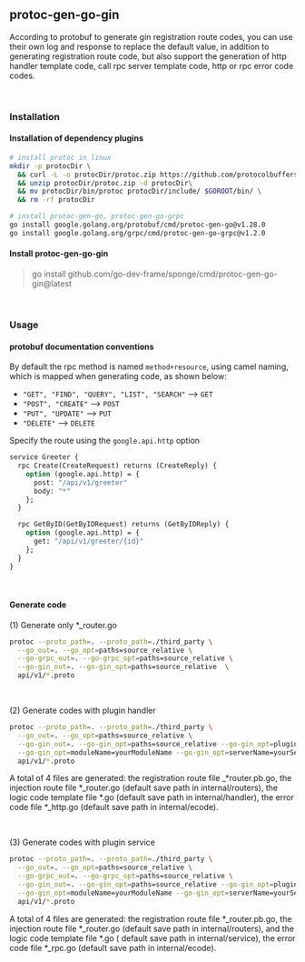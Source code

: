 ## protoc-gen-go-gin

According to protobuf to generate gin registration route codes, you can use their own log and response to replace the default value, in addition to generating registration route code, but also support the generation of http handler template code, call rpc server template code, http or rpc error code codes.

<br>

### Installation

#### Installation of dependency plugins

```bash
# install protoc in linux
mkdir -p protocDir \
  && curl -L -o protocDir/protoc.zip https://github.com/protocolbuffers/protobuf/releases/download/v3.20.1/protoc-3.20.1-linux-x86_64.zip \
  && unzip protocDir/protoc.zip -d protocDir\
  && mv protocDir/bin/protoc protocDir/include/ $GOROOT/bin/ \
  && rm -rf protocDir

# install protoc-gen-go, protoc-gen-go-grpc
go install google.golang.org/protobuf/cmd/protoc-gen-go@v1.28.0
go install google.golang.org/grpc/cmd/protoc-gen-go-grpc@v1.2.0
```

#### Install protoc-gen-go-gin

> go install github.com/go-dev-frame/sponge/cmd/protoc-gen-go-gin@latest

<br>

### Usage

#### protobuf documentation conventions

By default the rpc method is named `method+resource`, using camel naming, which is mapped when generating code, as shown below:

- `"GET", "FIND", "QUERY", "LIST", "SEARCH"`  --> `GET`
- `"POST", "CREATE"`  --> `POST`
- `"PUT", "UPDATE"`  --> `PUT`
- `"DELETE"`  --> `DELETE`

Specify the route using the `google.api.http` option

```protobuf
service Greeter {
  rpc Create(CreateRequest) returns (CreateReply) {
    option (google.api.http) = {
      post: "/api/v1/greeter"
      body: "*"
    };
  }

  rpc GetByID(GetByIDRequest) returns (GetByIDReply) {
    option (google.api.http) = {
      get: "/api/v1/greeter/{id}"
    };
  }
}
```

<br>

#### Generate code

(1) Generate only *_router.go

```bash
protoc --proto_path=. --proto_path=./third_party \
  --go_out=. --go_opt=paths=source_relative \
  --go-grpc_out=. --go-grpc_opt=paths=source_relative \
  --go-gin_out=. --go-gin_opt=paths=source_relative  \
  api/v1/*.proto
```

<br>

(2) Generate codes with plugin handler

```bash
protoc --proto_path=. --proto_path=./third_party \
  --go_out=. --go_opt=paths=source_relative \
  --go-gin_out=. --go-gin_opt=paths=source_relative --go-gin_opt=plugin=handler \
  --go-gin_opt=moduleName=yourModuleName --go-gin_opt=serverName=yourServerName \
  api/v1/*.proto
```

A total of 4 files are generated: the registration route file _*router.pb.go, the injection route file *_router.go (default save path in internal/routers), the logic code template file *.go (default save path in internal/handler), the error code file *_http.go (default save path in internal/ecode).

<br>

(3) Generate codes with plugin service

```bash
protoc --proto_path=. --proto_path=./third_party \
  --go_out=. --go_opt=paths=source_relative \
  --go-grpc_out=. --go-grpc_opt=paths=source_relative \
  --go-gin_out=. --go-gin_opt=paths=source_relative --go-gin_opt=plugin=service \
  --go-gin_opt=moduleName=yourModuleName --go-gin_opt=serverName=yourServerName \
  api/v1/*.proto
```

A total of 4 files are generated: the registration route file *_router.pb.go, the injection route file *_router.go (default save path in internal/routers), and the logic code template file *.go ( default save path in internal/service), the error code file *_rpc.go (default save path in internal/ecode).
